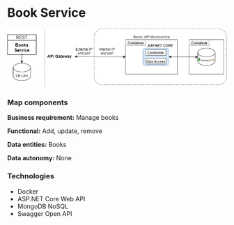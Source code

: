 # Book Service

![schema](img/books.png)

### Map components

**Business requirement:**  Manage books

**Functional:**  Add, update, remove

**Data entities:** Books

**Data autonomy:** None

### Technologies

* Docker
* ASP.NET Core Web API
* MongoDB NoSQL
* Swagger Open API
